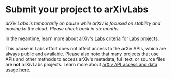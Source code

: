 # Submit your project to arXivLabs

<style>
.mkd-img-right {
  float:right;
  width:100%;
  margin-top:0;
}
.mkd-img-thumb {
  max-width:150px !important;
}
blockquote {
  border-left:0;
  margin:0;
  padding:0;
}
.form-proposals {
  margin-bottom: 2em;
  padding-top: 2em;
  border: 2px solid #;
  border-radius: 1em;
  -webkit-box-shadow: 1px 1px 2px 1px rgba(116,144,153,0.76);
  box-shadow: 1px 1px 2px 1px rgba(116,144,153,0.76);
}
@media (min-width: 576px) {
  .mkd-img-right {
    width:calc(50% - 1.25em);
    margin-left:2em;
  }
}
</style>

_*arXiv Labs is temporarily on pause while arXiv is focused on stability and moving to the cloud. Please check back in six months.*_

In the meantime, learn more about arXiv's [Labs criteria](criteria) for Labs projects.

This pause in Labs effort does not affect access to the arXiv APIs, which are always public and available. Please also note that many projects that use APIs and other methods to access arXiv's metadata, full text, or source files are **not** arXivLabs projects. Learn more about [arXiv API access and data usage here.](https://arxiv.org/help/api/)

<!-- arXiv welcomes anyone, from single individuals to large companies, to contribute ideas and propose their project for arXivLabs. All projects must abide by arXiv’s values of openness, community, excellence, and user data privacy.  -->

<!-- To propose a project fill out all fields in our project proposal form. _Scroll within the frame_ below to access the full form and fill out all fields on each page (a total of four steps). -->

<!-- <iframe src="https://cornell.ca1.qualtrics.com/jfe/form/SV_6utTdLVDVlaTz5Y" height="750px" width="100%" class="form-proposals" title="submit a proposal to arxiv labs"></iframe> -->

<!-- _Is the form above not displaying? <a href="https://cornell.ca1.qualtrics.com/jfe/form/SV_6utTdLVDVlaTz5Y">Open it in Qualtrics</a>_ -->
